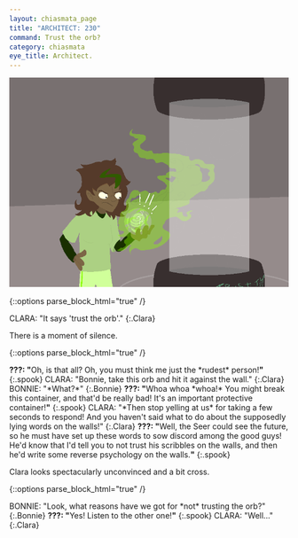 ```yaml
---
layout: chiasmata_page
title: "ARCHITECT: 230"
command: Trust the orb?
category: chiasmata
eye_title: Architect.
---
```


![230](/chiasmata/images/narrative/229.png)

{::options parse_block_html="true" /}
<div class="dialogue">
CLARA: "It says 'trust the orb'." 
{:.Clara}
</div>

There is a moment of silence.

{::options parse_block_html="true" /}
<div class="dialogue">
<b>???: "</b>Oh, is that all? Oh, you must think me just the *rudest* person!<b>"</b> 
{:.spook}
CLARA: "Bonnie, take this orb and hit it against the wall." 
{:.Clara}
BONNIE: "*What?*" 
{:.Bonnie}
<b>???: "</b>Whoa whoa *whoa!* You might break this container, and that'd be really bad! It's an important protective container!<b>"</b> 
{:.spook}
CLARA: "*Then stop yelling at us* for taking a few seconds to respond! And you haven't said what to do about the supposedly lying words on the walls!" 
{:.Clara}
<b>???: "</b>Well, the Seer could see the future, so he must have set up these words to sow discord among the good guys! He'd know that I'd tell you to not trust his scribbles on the walls, and then he'd write some reverse psychology on the walls.<b>"</b> 
{:.spook}
</div>

Clara looks spectacularly unconvinced and a bit cross.

{::options parse_block_html="true" /}
<div class="dialogue">
BONNIE: "Look, what reasons have we got for *not* trusting the orb?" 
{:.Bonnie}
<b>???: "</b>Yes! Listen to the other one!<b>"</b> 
{:.spook}
CLARA: "Well..." 
{:.Clara}
</div>